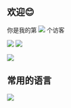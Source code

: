## 欢迎😊

你是我的第
![](https://moe-counter-vercel-suswhw.vercel.app/get/@suswhw?theme=rule34)
个访客

![](https://stats.justsong.cn/api/github?username=SuSWhW)
![](https://stats.justsong.cn/api/bilibili/?id=487189150)

![](https://github-readme-stats-suswhw.vercel.app/api?username=SuSWhW&show_icons=true)

## 常用的语言

![](https://github-readme-stats-suswhw.vercel.app/api/top-langs/?username=SuSWhW&layout=compact)
